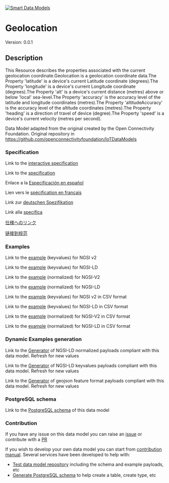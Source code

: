 [![Smart Data Models](https://smartdatamodels.org/wp-content/uploads/2022/01/SmartDataModels_logo.png "Logo")](https://smartdatamodels.org)
# Geolocation
Version: 0.0.1

## Description 

This Resource describes the properties associated with the current geolocation coordinate.Geolocation is a geolocation coordinate data.The Property 'latitude' is a device's current Latitude coordinate (degrees).The Property 'longitude' is a device's current Longitude coordinate (degrees).The Property 'alt' is a device's current distance (metres) above or below 'local' sea-level.The Property 'accuracy' is the accuracy level of the latitude and longitude coordinates (metres).The Property 'altitudeAccuracy' is the accuracy level of the altitude coordinates (metres).The Property 'heading' is a direction of travel of device (degree).The Property 'speed' is a device's current velocity (metres per second).

Data Model adapted from the original created by the Open Connectivity Foundation. Original repository in https://github.com/openconnectivityfoundation/IoTDataModels
### Specification

Link to the [interactive specification](https://swagger.lab.fiware.org/?url=https://smart-data-models.github.io/dataModel.OCF/Geolocation/swagger.yaml)

Link to the [specification](https://github.com/smart-data-models/dataModel.OCF/blob/master/Geolocation/doc/spec.md)

Enlace a la [Especificación en español](https://github.com/smart-data-models/dataModel.OCF/blob/master/Geolocation/doc/spec_ES.md)

Lien vers le [spécification en français](https://github.com/smart-data-models/dataModel.OCF/blob/master/Geolocation/doc/spec_FR.md)

Link zur [deutschen Spezifikation](https://github.com/smart-data-models/dataModel.OCF/blob/master/Geolocation/doc/spec_DE.md)

Link alla [specifica](https://github.com/smart-data-models/dataModel.OCF/blob/master/Geolocation/doc/spec_IT.md)

[仕様へのリンク](https://github.com/smart-data-models/dataModel.OCF/blob/master/Geolocation/doc/spec_JA.md)

[链接到规范](https://github.com/smart-data-models/dataModel.OCF/blob/master/Geolocation/doc/spec_ZH.md)
### Examples

Link to the [example](https://smart-data-models.github.io/dataModel.OCF/Geolocation/examples/example.json) (keyvalues) for NGSI v2

Link to the [example](https://smart-data-models.github.io/dataModel.OCF/Geolocation/examples/example.jsonld) (keyvalues) for NGSI-LD

Link to the [example](https://smart-data-models.github.io/dataModel.OCF/Geolocation/examples/example-normalized.json) (normalized) for NGSI-V2

Link to the [example](https://smart-data-models.github.io/dataModel.OCF/Geolocation/examples/example-normalized.jsonld) (normalized) for NGSI-LD

Link to the [example](https://github.com/smart-data-models/dataModel.OCF/blob/master/Geolocation/examples/example.json.csv) (keyvalues) for NGSI v2 in CSV format

Link to the [example](https://github.com/smart-data-models/dataModel.OCF/blob/master/Geolocation/examples/example.jsonld.csv) (keyvalues) for NGSI-LD in CSV format

Link to the [example](https://github.com/smart-data-models/dataModel.OCF/blob/master/Geolocation/examples/example-normalized.json.csv) (normalized) for NGSI-V2 in CSV format

Link to the [example](https://github.com/smart-data-models/dataModel.OCF/blob/master/Geolocation/examples/example-normalized.jsonld.csv) (normalized) for NGSI-LD in CSV format
### Dynamic Examples generation

Link to the [Generator](https://smartdatamodels.org/extra/ngsi-ld_generator.php?schemaUrl=https://raw.githubusercontent.com/smart-data-models/dataModel.OCF/master/Geolocation/schema.json&email=info@smartdatamodels.org) of NGSI-LD normalized payloads compliant with this data model. Refresh for new values

Link to the [Generator](https://smartdatamodels.org/extra/ngsi-ld_generator_keyvalues.php?schemaUrl=https://raw.githubusercontent.com/smart-data-models/dataModel.OCF/master/Geolocation/schema.json&email=info@smartdatamodels.org) of NGSI-LD keyvalues payloads compliant with this data model. Refresh for new values

Link to the [Generator](https://smartdatamodels.org/extra/geojson_features_generator.php?schemaUrl=https://raw.githubusercontent.com/smart-data-models/dataModel.OCF/master/Geolocation/schema.json&email=info@smartdatamodels.org) of geojson feature format payloads compliant with this data model. Refresh for new values
### PostgreSQL schema

Link to the [PostgreSQL schema](https://github.com/smart-data-models/dataModel.OCF/blob/master/Geolocation/schema.sql) of this data model
### Contribution

 If you have any issue on this data model you can raise an [issue](https://github.com/smart-data-models/dataModel.OCF/issues)  or contribute with a [PR](https://github.com/smart-data-models/dataModel.OCF/pulls)

 If you wish to develop your own data model you can start from [contribution manual](https://bit.ly/contribution_manual). Several services have been developed to help with: 
 - [Test data model repository](https://smartdatamodels.org/index.php/data-models-contribution-api/) including the schema and example payloads, etc
 - [Generate PostgreSQL schema](https://smartdatamodels.org/index.php/sql-service/) to help create a table, create type, etc